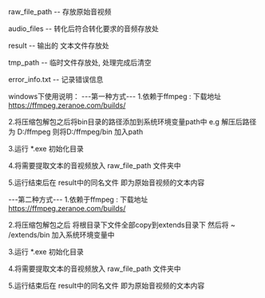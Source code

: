 raw_file_path  -- 存放原始音视频

audio_files -- 转化后符合转化要求的音频存放处

result -- 输出的 文本文件存放处

tmp_path -- 临时文件存放处, 处理完成后清空

error_info.txt -- 记录错误信息


windows下使用说明：
---第一种方式---
1.依赖于ffmpeg : 下载地址 https://ffmpeg.zeranoe.com/builds/

2.将压缩包解包之后将bin目录的路径添加到系统环境变量path中
    e.g 解压后路径为 D:/ffmpeg
    则将D:/ffmpeg/bin 加入path

3.运行 *.exe 初始化目录

4.将需要提取文本的音视频放入  raw_file_path 文件夹中

5.运行结束后在 result中的同名文件 即为原始音视频的文本内容

---第二种方式---
1.依赖于ffmpeg : 下载地址 https://ffmpeg.zeranoe.com/builds/

2.将压缩包解包之后
   将根目录下文件全部copy到extends目录下
   然后将 ~ /extends/bin 加入系统环境变量中

3.运行 *.exe 初始化目录

4.将需要提取文本的音视频放入  raw_file_path 文件夹中

5.运行结束后在 result中的同名文件 即为原始音视频的文本内容